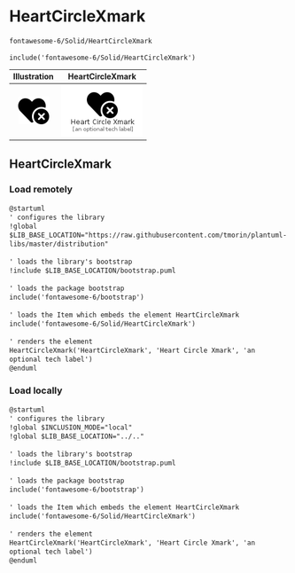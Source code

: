 # HeartCircleXmark


```text
fontawesome-6/Solid/HeartCircleXmark
```

```text
include('fontawesome-6/Solid/HeartCircleXmark')
```



| Illustration | HeartCircleXmark |
| :---: | :---: |
| ![illustration for Illustration](../../fontawesome-6/Solid/HeartCircleXmark.png) | ![illustration for HeartCircleXmark](../../fontawesome-6/Solid/HeartCircleXmark.Local.png) |




## HeartCircleXmark

### Load remotely
```plantuml
@startuml
' configures the library
!global $LIB_BASE_LOCATION="https://raw.githubusercontent.com/tmorin/plantuml-libs/master/distribution"

' loads the library's bootstrap
!include $LIB_BASE_LOCATION/bootstrap.puml

' loads the package bootstrap
include('fontawesome-6/bootstrap')

' loads the Item which embeds the element HeartCircleXmark
include('fontawesome-6/Solid/HeartCircleXmark')

' renders the element
HeartCircleXmark('HeartCircleXmark', 'Heart Circle Xmark', 'an optional tech label')
@enduml
```

### Load locally
```plantuml
@startuml
' configures the library
!global $INCLUSION_MODE="local"
!global $LIB_BASE_LOCATION="../.."

' loads the library's bootstrap
!include $LIB_BASE_LOCATION/bootstrap.puml

' loads the package bootstrap
include('fontawesome-6/bootstrap')

' loads the Item which embeds the element HeartCircleXmark
include('fontawesome-6/Solid/HeartCircleXmark')

' renders the element
HeartCircleXmark('HeartCircleXmark', 'Heart Circle Xmark', 'an optional tech label')
@enduml
```

